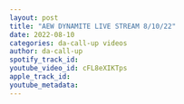 ```yaml
---
layout: post
title: "AEW DYNAMITE LIVE STREAM 8/10/22"
date: 2022-08-10
categories: da-call-up videos
author: da-call-up
spotify_track_id: 
youtube_video_id: cFL8eXIKTps
apple_track_id: 
youtube_metadata: 
---
```

